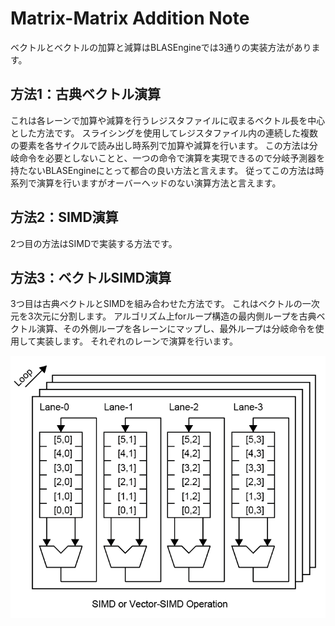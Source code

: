 # Matrix-Matrix Addition Note

ベクトルとベクトルの加算と減算はBLASEngineでは3通りの実装方法があります。

## 方法1：古典ベクトル演算

これは各レーンで加算や減算を行うレジスタファイルに収まるベクトル長を中心とした方法です。
スライシングを使用してレジスタファイル内の連続した複数の要素を各サイクルで読み出し時系列で加算や減算を行います。
この方法は分岐命令を必要としないことと、一つの命令で演算を実現できるので分岐予測器を持たないBLASEngineにとって都合の良い方法と言えます。
従ってこの方法は時系列で演算を行いますがオーバーヘッドのない演算方法と言えます。

## 方法2：SIMD演算

2つ目の方法はSIMDで実装する方法です。

## 方法3：ベクトルSIMD演算

3つ目は古典ベクトルとSIMDを組み合わせた方法です。
これはベクトルの一次元を3次元に分割します。
アルゴリズム上forループ構造の最内側ループを古典ベクトル演算、その外側ループを各レーンにマップし、最外ループは分岐命令を使用して実装します。
それぞれのレーンで演算を行います。

<div align="center">
  <img src="https://github.com/IAMAl/BLASEngine/blob/main/notes/ExecConcept/figures/MatrixOP.png"
       alt="HTML image alt text"
       title="Matrix Addition"
       width="600px"
  />
</div>